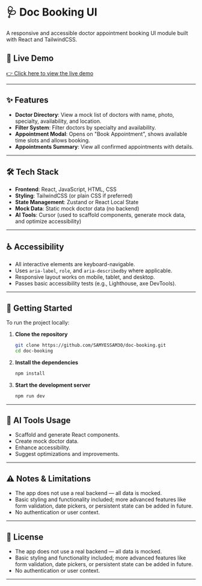 # 🩺 Doc Booking UI

A responsive and accessible doctor appointment booking UI module built with React and TailwindCSS.

## 🔗 Live Demo

[👉 Click here to view the live demo](#) <!-- Replace # with actual link when deployed -->

---

## ✨ Features

- **Doctor Directory**: View a mock list of doctors with name, photo, specialty, availability, and location.
- **Filter System**: Filter doctors by specialty and availability.
- **Appointment Modal**: Opens on "Book Appointment", shows available time slots and allows booking.
- **Appointments Summary**: View all confirmed appointments with details.

---

## 🛠 Tech Stack

- **Frontend**: React, JavaScript, HTML, CSS
- **Styling**: TailwindCSS (or plain CSS if preferred)
- **State Management**: Zustand or React Local State
- **Mock Data**: Static mock doctor data (no backend)
- **AI Tools**: Cursor (used to scaffold components, generate mock data, and optimize accessibility)

---

## ♿ Accessibility

- All interactive elements are keyboard-navigable.
- Uses `aria-label`, `role`, and `aria-describedby` where applicable.
- Responsive layout works on mobile, tablet, and desktop.
- Passes basic accessibility tests (e.g., Lighthouse, axe DevTools).

---

## 🚀 Getting Started

To run the project locally:

1. **Clone the repository**

   ```bash
   git clone https://github.com/SAMYESSAM30/doc-booking.git
   cd doc-booking
   ```

2. **Install the dependencies**

   ```bash
   npm install
   ```

3. **Start the development server**

   ```bash
   npm run dev
   ```

---

## 🤖 AI Tools Usage

- Scaffold and generate React components.
- Create mock doctor data.
- Enhance accessibility.
- Suggest optimizations and improvements.

---

## ⚠️ Notes & Limitations

- The app does not use a real backend — all data is mocked.
- Basic styling and functionality included; more advanced features like form validation, date pickers, or persistent state can be added in future.
- No authentication or user context.

---

## 📄 License

- The app does not use a real backend — all data is mocked.
- Basic styling and functionality included; more advanced features like form validation, date pickers, or persistent state can be added in future.
- No authentication or user context.

---
